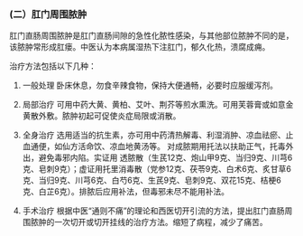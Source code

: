 ### (二）肛门周围脓肿

肛门直肠周围脓肿是肛门直肠间隙的急性化脓性感染，与其他部位脓肿不同的是，该脓肿常形成肛瘘。中医认为本病属湿热下注肛门，郁久化热，溃腐成痈。
    
治疗方法包括以下几种： 
    

1. 一般处理  卧床休息，勿食辛辣食物，保持大便通畅，必要时应服缓泻剂。  

2. 局部治疗 可用中药大黄、黄柏、艾叶、荆芥等煎水熏洗。可用芙蓉膏或如意金黄散外敷。脓肿初起可促使炎症局限或消散。  

3. 全身治疗 选用适当的抗生素，亦可用中药清热解毒、利湿消肿、凉血祛瘀、止血通便，如仙方活命饮、凉血地黄汤等。 对成脓期用托法以扶助正气，托毒外出，避免毒邪内陷。实证用 透脓散（生芪12克、炮山甲9克、当归9克、川芎6克、皂刺9克）；虚证用托里消毒散（党参12克、茯苓9克、白术6克、炙甘草6克、当归9克、川芎6克、白芍6克、生芪9克、皂刺9克、双花15克、桔梗6克、白芷6克）。排脓后应用补法，但毒邪未尽不能用补法。   

4.  手术治疗  根据中医“通则不痛”的理论和西医切开引流的方法，提出肛门直肠周围脓肿的一次切开或切开挂线的治疗方法。缩短了病程，减少了痛苦。
